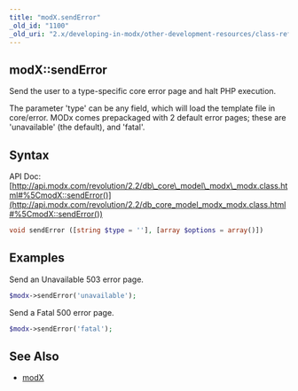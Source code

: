 ```yaml
---
title: "modX.sendError"
_old_id: "1100"
_old_uri: "2.x/developing-in-modx/other-development-resources/class-reference/modx/modx.senderror"
---
```


## modX::sendError

Send the user to a type-specific core error page and halt PHP execution.

The parameter 'type' can be any field, which will load the template file in core/error. MODx comes prepackaged with 2 default error pages; these are 'unavailable' (the default), and 'fatal'.

## Syntax

API Doc: [http://api.modx.com/revolution/2.2/db\_core\_model\_modx\_modx.class.html#%5CmodX::sendError()](http://api.modx.com/revolution/2.2/db_core_model_modx_modx.class.html#%5CmodX::sendError())

``` php
void sendError ([string $type = ''], [array $options = array()])
```

## Examples

Send an Unavailable 503 error page.

``` php
$modx->sendError('unavailable');
```

Send a Fatal 500 error page.

``` php
$modx->sendError('fatal');
```

## See Also

- [modX](extending-modx/core-model/modx "modX")